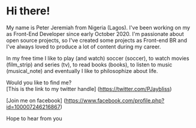 # Hi there!
My name is Peter Jeremiah from Nigeria (Lagos). I've been working on my as Front-End Developer since early October 2020. I'm passionate about open source projects, so I've created some projects as Front-end BR and I've always loved to produce a lot of content during my career.

In my free time I like to play (and watch) soccer (soccer), to watch movies (film_strip) and series (tv), to read books (books), to listen to music (musical_note) and eventually I like to philosophize about life.

Would you like to find me?  
[This is the link to my twitter handle] (https://twitter.com/PJaybliss)  

[Join me on facebook] (https://www.facebook.com/profile.php?id=100007246216867)

Hope to hear from you 

![]()
